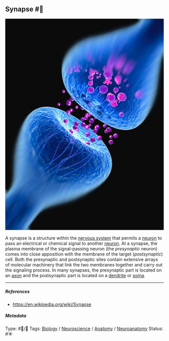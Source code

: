 ## Synapse  #🧠

![200](%E2%9A%99%EF%B8%8F%20Tools/%F0%9F%93%B8%20Images/Pasted%20image%2020221108112849.png)

A synapse is a structure within the [nervous system]() that permits a [neuron](Neuron.md) to pass an electrical or chemical signal to another [neuron](Neuron.md). At a synapse, the plasma membrane of the signal-passing neuron (the *presynaptic* neuron) comes into close apposition with the membrane of the target (*postsynaptic*) cell. Both the presynaptic and postsynaptic sites contain extensive arrays of molecular machinery that link the two membranes together and carry out the signaling process. In many synapses, the presynaptic part is located on an [axon](Axon.md) and the postsynaptic part is located on a [dendrite](Dendrite.md) or [soma]().

---

##### References

* https://en.wikipedia.org/wiki/Synapse

##### Metadata

Type: #🔵/🔵 
Tags: [Biology]() / [Neuroscience](Neuroscience.md) / [Anatomy]() / [Neuroanatomy](Neuroanatomy.md) 
Status: #☀️ 

